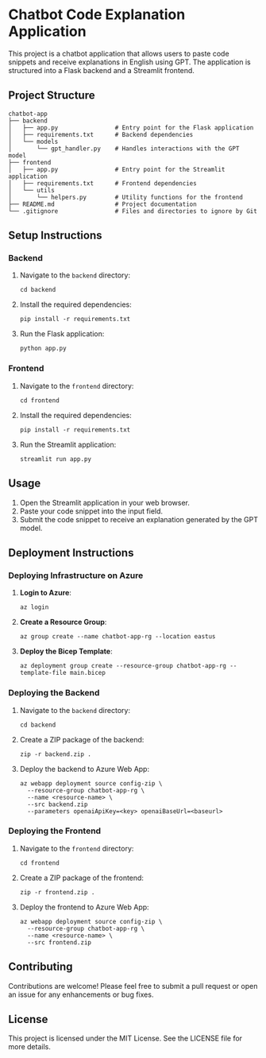 # Chatbot Code Explanation Application

This project is a chatbot application that allows users to paste code snippets and receive explanations in English using GPT. The application is structured into a Flask backend and a Streamlit frontend.

## Project Structure

```
chatbot-app
├── backend
│   ├── app.py                # Entry point for the Flask application
│   ├── requirements.txt      # Backend dependencies
│   └── models
│       └── gpt_handler.py    # Handles interactions with the GPT model
├── frontend
│   ├── app.py                # Entry point for the Streamlit application
│   ├── requirements.txt      # Frontend dependencies
│   └── utils
│       └── helpers.py        # Utility functions for the frontend
├── README.md                 # Project documentation
└── .gitignore                # Files and directories to ignore by Git
```

## Setup Instructions

### Backend

1. Navigate to the `backend` directory:
   ```
   cd backend
   ```

2. Install the required dependencies:
   ```
   pip install -r requirements.txt
   ```

3. Run the Flask application:
   ```
   python app.py
   ```

### Frontend

1. Navigate to the `frontend` directory:
   ```
   cd frontend
   ```

2. Install the required dependencies:
   ```
   pip install -r requirements.txt
   ```

3. Run the Streamlit application:
   ```
   streamlit run app.py
   ```

## Usage

1. Open the Streamlit application in your web browser.
2. Paste your code snippet into the input field.
3. Submit the code snippet to receive an explanation generated by the GPT model.

## Deployment Instructions

### Deploying Infrastructure on Azure

1. **Login to Azure**:
   ```
   az login
   ```

2. **Create a Resource Group**:
   ```
   az group create --name chatbot-app-rg --location eastus
   ```

3. **Deploy the Bicep Template**:
   ```
   az deployment group create --resource-group chatbot-app-rg --template-file main.bicep
   ```

### Deploying the Backend

1. Navigate to the `backend` directory:
   ```
   cd backend
   ```

2. Create a ZIP package of the backend:
   ```
   zip -r backend.zip .
   ```

3. Deploy the backend to Azure Web App:
   ```
   az webapp deployment source config-zip \
     --resource-group chatbot-app-rg \
     --name <resource-name> \
     --src backend.zip
     --parameters openaiApiKey=<key> openaiBaseUrl=<baseurl>
   ```

### Deploying the Frontend

1. Navigate to the `frontend` directory:
   ```
   cd frontend
   ```

2. Create a ZIP package of the frontend:
   ```
   zip -r frontend.zip .
   ```

3. Deploy the frontend to Azure Web App:
   ```
   az webapp deployment source config-zip \
     --resource-group chatbot-app-rg \
     --name <resource-name> \
     --src frontend.zip
   ```

## Contributing

Contributions are welcome! Please feel free to submit a pull request or open an issue for any enhancements or bug fixes.

## License

This project is licensed under the MIT License. See the LICENSE file for more details.